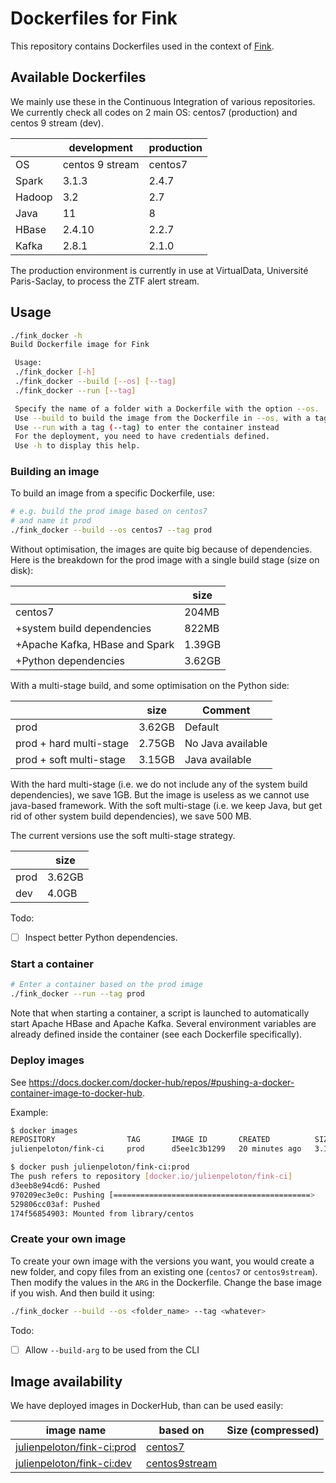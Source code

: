 # Dockerfiles for Fink

This repository contains Dockerfiles used in the context of [Fink](https://github.com/astrolabsoftware/fink-broker).

## Available Dockerfiles

We mainly use these in the Continuous Integration of various repositories. We currently check all codes on 2 main OS: centos7 (production) and centos 9 stream (dev).

| | development | production |
|-|-----|------|
| OS | centos 9 stream| centos7|
| Spark | 3.1.3 | 2.4.7 |
| Hadoop | 3.2 | 2.7|
| Java |11 | 8|
| HBase | 2.4.10 | 2.2.7 |
| Kafka | 2.8.1 | 2.1.0 |

The production environment is currently in use at VirtualData, Université Paris-Saclay, to process the ZTF alert stream.

## Usage

```bash
./fink_docker -h
Build Dockerfile image for Fink

 Usage:
 ./fink_docker [-h]
 ./fink_docker --build [--os] [--tag]
 ./fink_docker --run [--tag]

 Specify the name of a folder with a Dockerfile with the option --os.
 Use --build to build the image from the Dockerfile in --os, with a tag (--tag).
 Use --run with a tag (--tag) to enter the container instead
 For the deployment, you need to have credentials defined.
 Use -h to display this help.
```

### Building an image

To build an image from a specific Dockerfile, use:

```bash
# e.g. build the prod image based on centos7
# and name it prod
./fink_docker --build --os centos7 --tag prod
```

Without optimisation, the images are quite big because of dependencies. Here is the breakdown for the prod image with a single build stage (size on disk):

|        | size |
|--------|------|
| centos7| 204MB|
| +system build dependencies|   822MB |
| +Apache Kafka, HBase and Spark|    1.39GB  |
| +Python dependencies|  3.62GB    |

With a multi-stage build, and some optimisation on the Python side:

|        | size | Comment |
|--------|------|---------|
| prod   |  3.62GB    | Default
| prod + hard multi-stage   |  2.75GB  | No Java available |
| prod + soft multi-stage   |  3.15GB  | Java available |

With the hard multi-stage (i.e. we do not include any of the system build dependencies), we save 1GB. But the image is useless as we cannot use java-based framework. With the soft multi-stage (i.e. we keep Java, but get rid of other system build dependencies), we save 500 MB.

The current versions use the soft multi-stage strategy.

|        | size |
|--------|------|
| prod   |  3.62GB    |
| dev   |  4.0GB    |

Todo:
- [ ] Inspect better Python dependencies.

### Start a container

```bash
# Enter a container based on the prod image
./fink_docker --run --tag prod
```

Note that when starting a container, a script is launched to automatically start Apache HBase and Apache Kafka. Several environment variables are already defined inside the container (see each Dockerfile specifically).

### Deploy images

See https://docs.docker.com/docker-hub/repos/#pushing-a-docker-container-image-to-docker-hub.

Example:

```bash
$ docker images
REPOSITORY                TAG       IMAGE ID       CREATED          SIZE
julienpeloton/fink-ci     prod      d5ee1c3b1299   20 minutes ago   3.15GB

$ docker push julienpeloton/fink-ci:prod
The push refers to repository [docker.io/julienpeloton/fink-ci]
d3eeb8e94cd6: Pushed
970209ec3e0c: Pushing [============================================>      ]  2.258GB/2.542GB
529806cc03af: Pushed
174f56854903: Mounted from library/centos
```

### Create your own image

To create your own image with the versions you want, you would create a new folder, and copy files from an existing one (`centos7` or `centos9stream`). Then modify the values in the `ARG` in the Dockerfile. Change the base image if you wish. And then build it using:

```bash
./fink_docker --build --os <folder_name> --tag <whatever>
```

Todo:
- [ ] Allow `--build-arg` to be used from the CLI

## Image availability

We have deployed images in DockerHub, than can be used easily:

| image name | based on | Size (compressed) |
|------------|----------|-------------------|
| [julienpeloton/fink-ci:prod]() | [centos7](centos7) | |
| [julienpeloton/fink-ci:dev]() | [centos9stream](centos9stream) | |
